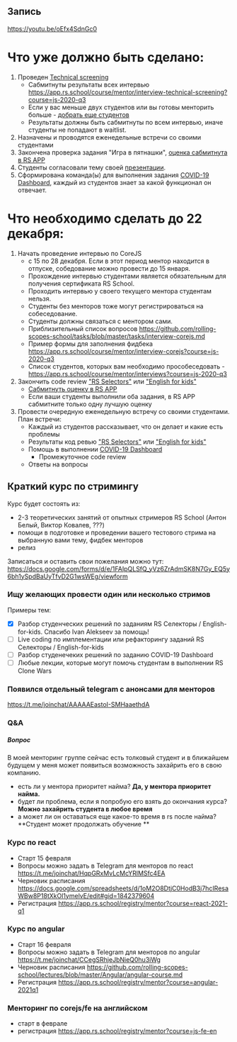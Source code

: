 ## Запись
https://youtu.be/oEfx4SdnGc0

# Что уже должно быть сделано:
1. Проведен [Technical screening](https://github.com/rolling-scopes-school/mentoring/blob/master/JS-FE-2020Q3/how-to-get-mentees.md#%D0%B4%D0%BE%D0%B1%D0%BE%D1%80-%D1%81%D1%82%D1%83%D0%B4%D0%B5%D0%BD%D1%82%D0%BE%D0%B2)
    - Сабмитнуты результаты всех интервью https://app.rs.school/course/mentor/interview-technical-screening?course=js-2020-q3
    - Если у вас меньше двух студентов или вы готовы менторить больше - [добрать еще студентов](https://github.com/rolling-scopes-school/mentoring/blob/master/JS-FE-2020Q3/how-to-get-mentees.md#%D0%B4%D0%BE%D0%B1%D0%BE%D1%80-%D1%81%D1%82%D1%83%D0%B4%D0%B5%D0%BD%D1%82%D0%BE%D0%B2)
    - Результаты должны быть сабмитнуты по всем интервью, иначе студенты не попадают в waitlist.
2. Назначены и проводятся еженедельные встречи со своими студентами
3. Закончена проверка задания "Игра в пятнашки", [оценка сабмитнута в RS APP](https://app.rs.school/course/mentor/submit-review?course=js-2020-q3)
4. Студенты согласовали тему своей [презентации](https://github.com/rolling-scopes-school/tasks/blob/master/tasks/presentation.md). 
5. Cформирована команда(ы) для выполнения задания [COVID-19 Dashboard](https://github.com/rolling-scopes-school/tasks/blob/master/tasks/covid-dashboard.md), каждый из студентов знает за какой функционал он отвечает.

# Что необходимо сделать до 22 декабря:
1. Начать проведение интервью по CoreJS
    - с 15 по 28 декабря. Если в этот период ментор находится в отпуске, собедование можно провести до 15 января.
    - Прохождение интервью студентами является обязательным для получения сертификата RS School.
    - Проходить интервью у своего текущего ментора студентам нельзя.
    - Студенты без менторов тоже могут регистрироваться на собеседование. 
    - Студенты должны связаться с ментором сами.
    - Приблизительный список вопросов https://github.com/rolling-scopes-school/tasks/blob/master/tasks/interview-corejs.md 
    - Пример формы для заполнения фидбека https://app.rs.school/course/mentor/interview-corejs?course=js-2020-q3
    - Список студентов, которых вам необходимо прособеседовать - https://app.rs.school/course/mentor/interviews?course=js-2020-q3
2. Закончить code review ["RS Selectors"](https://github.com/rolling-scopes-school/tasks/blob/master/tasks/rs-css.md) или ["English for kids"](https://github.com/rolling-scopes-school/tasks/blob/master/tasks/rslang/english-for-kids.md)
    - [Cабмитнуть оценку в RS APP](https://app.rs.school/course/mentor/submit-review?course=js-2020-q3)
    - Если ваши студенты выполнили оба задания, в RS APP сабмитните только одну лучшую оценку
3. Провести очередную еженедельную встречу со своими студентами. План встречи:
    - Каждый из студентов рассказывает, что он делает и какие есть проблемы
    - Результаты код ревью ["RS Selectors"](https://github.com/rolling-scopes-school/tasks/blob/master/tasks/rs-css.md) или ["English for kids"](https://github.com/rolling-scopes-school/tasks/blob/master/tasks/rslang/english-for-kids.md)
    - Помощь в выполнении [COVID-19 Dashboard](https://github.com/rolling-scopes-school/tasks/blob/master/tasks/covid-dashboard.md)
        - Промежуточное code review 
    - Ответы на вопросы

## Краткий курс по стримингу
Курс будет состоять из:
   - 2-3 теоретических занятий от опытных стримеров RS School (Антон Белый, Виктор Ковалев, ???)
   - помощи в подготовке и проведении вашего тестового стрима на выбранную вами тему, фидбек менторов 
   - релиз
   
   Записаться и оставить свои пожелания можно тут: https://docs.google.com/forms/d/e/1FAIpQLSfQ_yVz6ZrAdmSK8N7Gy_EQ5y6bh1ySpdBaUyTfvD2G1wsWEg/viewform
  
### Ищу желающих провести один или несколько стримов
Примеры тем:
- [X] Разбор студенческих решений по заданиям RS Селекторы / English-for-kids. Спасибо Ivan Alekseev за помощь!
- [ ] Live coding по имплементации или рефакторингу заданий RS Селекторы / English-for-kids
- [ ] Разбор студенечеких решений по заданию COVID-19 Dashboard
- [ ] Любые лекции, которые могут помочь студентам в выполнении RS Clone Wars

### Появился отдельный telegram c анонсами для менторов
https://t.me/joinchat/AAAAAEastoI-SMHaaethdA

### Q&A
##### Вопрос
В моей менторинг группе сейчас есть толковый студент и в ближайшем будущем у меня может появиться возможность захайрить его в свою компанию.
   - есть ли у ментора приоритет найма? **Да, у ментора приоритет найма.**
   - будет ли проблема, если я попробую его взять до окончания курса? **Можно захайрить студента в любое время**
   - а может ли он оставаться еще какое-то время в rs после найма? **Студент может продолжать обучение **
   
### Курс по react 
- Старт 15 февраля
- Вопросы можно задать в Telegram для менторов по react https://t.me/joinchat/HqpGRxMvLcMcYRlMSfc4EA
- Черновик расписания https://docs.google.com/spreadsheets/d/1oM2O8DtjC0HodB3j7hcIResaWBw8P18tXkOl1ymelvE/edit#gid=1842379604
- Регистрация https://app.rs.school/registry/mentor?course=react-2021-q1

### Курс по angular 
- Старт 16 февраля
- Вопросы можно задать в Telegram для менторов по angular https://t.me/joinchat/CCegSRhjeJbNieQ0hu3iWg
- Черновик расписания https://github.com/rolling-scopes-school/lectures/blob/master/Angular/angular-course.md
- Регистрация https://app.rs.school/registry/mentor?course=angular-2021q1

### Менторинг по corejs/fe на английском 
- старт в феврале
- регистрация https://app.rs.school/registry/mentor?course=js-fe-en


